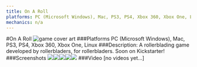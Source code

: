 ```yaml
---
title: On A Roll
platforms: PC (Microsoft Windows), Mac, PS3, PS4, Xbox 360, Xbox One, Linux
mechanics: n/a
---
```

#On A Roll
![game cover art](//images.igdb.com/igdb/image/upload/t_cover_big/dt8orcjdprpadbpzwogz.jpg "Logo Title Text 1")
###Platforms
PC (Microsoft Windows), Mac, PS3, PS4, Xbox 360, Xbox One, Linux
###Description:
A rollerblading game developed by rollerbladers, for rollerbladers. Soon on Kickstarter!
###Screenshots
<a target="_blank" href="//images.igdb.com/igdb/image/upload/t_cover_big/okrgyk5knr4xl9osnvok.jpg"><img src="//images.igdb.com/igdb/image/upload/t_thumb/okrgyk5knr4xl9osnvok.jpg"/></a><a target="_blank" href="//images.igdb.com/igdb/image/upload/t_cover_big/zlrlztjirgfryaaj9k6m.jpg"><img src="//images.igdb.com/igdb/image/upload/t_thumb/zlrlztjirgfryaaj9k6m.jpg"/></a><a target="_blank" href="//images.igdb.com/igdb/image/upload/t_cover_big/uimo25ky8xw2kutkubc5.jpg"><img src="//images.igdb.com/igdb/image/upload/t_thumb/uimo25ky8xw2kutkubc5.jpg"/></a><a target="_blank" href="//images.igdb.com/igdb/image/upload/t_cover_big/vjlgkfxbiczx0ydo3njt.jpg"><img src="//images.igdb.com/igdb/image/upload/t_thumb/vjlgkfxbiczx0ydo3njt.jpg"/></a><a target="_blank" href="//images.igdb.com/igdb/image/upload/t_cover_big/reqmuanrygili5mzsdkc.jpg"><img src="//images.igdb.com/igdb/image/upload/t_thumb/reqmuanrygili5mzsdkc.jpg"/></a>
###Video
[no videos yet...]
